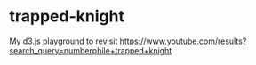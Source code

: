# trapped-knight

My d3.js playground to revisit https://www.youtube.com/results?search_query=numberphile+trapped+knight
